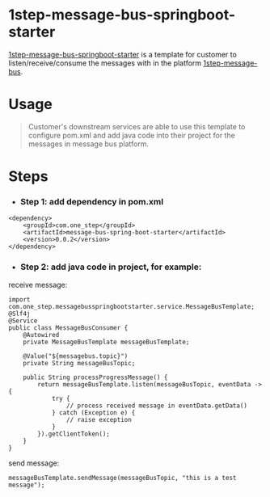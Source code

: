 # 1step-message-bus-springboot-starter

[1step-message-bus-springboot-starter](https://github.com/onestepai/MessageBusSpringBootStarter) is a template for customer to listen/receive/consume the messages with in the platform [1step-message-bus](https://github.com/onestepai/MessageBus).


# Usage
> Customer's downstream services are able to use this template to configure pom.xml and add java code into their project for the messages in message bus platform.
> 
>
# Steps
* ### Step 1: add dependency in pom.xml
```
<dependency>
    <groupId>com.one_step</groupId>
    <artifactId>message-bus-spring-boot-starter</artifactId>
    <version>0.0.2</version>
</dependency>
```

* ### Step 2: add java code in project, for example:
receive message:
```
import com.one_step.messagebusspringbootstarter.service.MessageBusTemplate;
@Slf4j
@Service
public class MessageBusConsumer {
    @Autowired
    private MessageBusTemplate messageBusTemplate;
    
    @Value("${messagebus.topic}")
    private String messageBusTopic;
    
    public String processProgressMessage() {
        return messageBusTemplate.listen(messageBusTopic, eventData -> {
            try {
                // process received message in eventData.getData()
            } catch (Exception e) {
                // raise exception
            }
        }).getClientToken();
    }
}

```
send message:
```
messageBusTemplate.sendMessage(messageBusTopic, "this is a test message");
```
